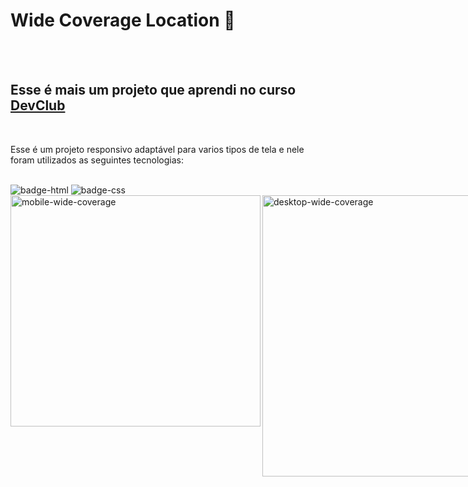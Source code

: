 <h1>Wide Coverage Location 🚗</h1>

<br>
<br>

<h2>Esse é mais um projeto que aprendi no curso <a href="https://rodolfomori.com.br/devclub" target="_blank"/>DevClub</a></h2>
<br>

<p>Esse é um projeto responsivo adaptável para varios tipos de tela  e nele foram utilizados as seguintes tecnologias:</p>
<br>

<img src="https://img.shields.io/badge/HTML5-E34F26?style=for-the-badge&logo=html5&logoColor=white" alt="badge-html"/>
<img src="https://img.shields.io/badge/CSS3-1572B6?style=for-the-badge&logo=css3&logoColor=white" alt="badge-css"/>
<br>


<div style="display: flex;">
    <img src="https://github.com/Lincolnneres/Wide-Coverage-Location-Responsivo/blob/main/assets/Mobile.png.png?raw=true" alt="mobile-wide-coverage"  width= "400px" height="370px" align="left" style= "vertical-align: top;" />
  <img src="https://github.com/Lincolnneres/Wide-Coverage-Location-Responsivo/blob/main/assets/Desktop.png.png?raw=true" alt="desktop-wide-coverage" widt="480px" height="450"  />
</div>
 


